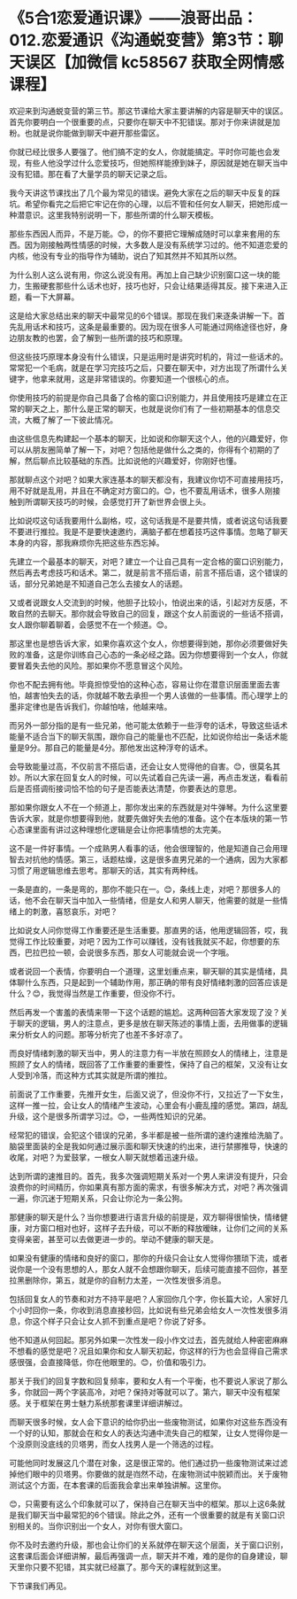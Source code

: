 # 《5合1恋爱通识课》——浪哥出品：012.恋爱通识《沟通蜕变营》第3节：聊天误区【加微信 kc58567 获取全网情感课程】

欢迎来到沟通蜕变营的第三节。那这节课给大家主要讲解的内容是聊天中的误区。首先你要明白一个很重要的点，只要你在聊天中不犯错误。那对于你来讲就是加粉。也就是说你能做到聊天中避开那些雷区。

你就已经比很多人要强了。他们搞不定的女人，你就能搞定。平时你可能也会发现，有些人他没学过什么恋爱技巧，但她照样能撩到妹子，原因就是她在聊天当中没有犯错。那在看了大量学员的聊天记录之后。

我今天讲这节课找出了几个最为常见的错误。避免大家在之后的聊天中反复的踩坑。希望你看完之后把它牢记在你的心理，以后不管和任何女人聊天，把她形成一种潜意识。这里我特别说明一下，那些所谓的什么聊天模板。

那些东西因人而异，不是万能。😊，的你不要把它理解成随时可以拿来套用的东西。因为刚接触两性情感的时候，大多数人是没有系统学习过的。他不知道恋爱的内核，他没有专业的指导作为辅助，说白了知其然并不知其所以然。

为什么别人这么说有用，你这么说没有用。再加上自己缺少识别窗口这一块的能力，生搬硬套那些什么话术也好，技巧也好，只会让结果适得其反。接下来进入正题，看一下大屏幕。

这是给大家总结出来的聊天中最常见的6个错误。那现在我们来逐条讲解一下。首先乱用话术和技巧，这条是最重要的。因为现在很多人可能通过网络途径也好，身边朋友教的也罢，会了解到一些所谓的技巧和原理。

但这些技巧原理本身没有什么错误，只是运用时是讲究时机的，背过一些话术的。常常犯一个毛病，就是在学习完技巧之后，只要在聊天中，对方出现了所谓什么关键字，他拿来就用，这是非常错误的。你要知道一个很核心的点。

你使用技巧的前提是你自己具备了合格的窗口识别能力，并且使用技巧是建立在正常的聊天之上，那什么是正常的聊天，也就是说你们有了一些初期基本的信息交流，大概了解了一下彼此情况。

由这些信息先构建起一个基本的聊天，比如说和你聊天这个人，他的兴趣爱好，你可以从朋友圈简单了解一下，对吧？包括他是做什么之类的，你得有个初期的了解，然后聊点比较基础的东西。比如说他的兴趣爱好，你刚好也懂。

那就聊点这个对吧？如果大家连基本的聊天都没有，我建议你切不可直接用技巧，用不好就是乱用，并且在不确定对方窗口的。😊，也不要乱用话术，很多人刚接触到所谓聊天技巧的时候，会感觉打开了新世界会很上头。

比如说哎这句话我要用什么副格，哎，这句话我是不是要共情，或者说这句话我要不要进行推拉。我是不是要快速邀约，满脑子都在想着技巧这件事情。忽略了聊天本身的内容，那我麻烦你先把这些东西忘掉。

先建立一个最基本的聊天，对吧？建立一个让自己具有一定合格的窗口识别能力，然后再去考虑技巧和话术。第二，就是前言不搭后语，前言不搭后语，这个错误的话，部分兄弟她是不知道自己怎么去接女人的话题。

又或者说跟女人交流到的时候，他胆子比较小，怕说出来的话，引起对方反感，不敢自然的去聊天。那你就会导致自己的回复，跟这个女人前面说的一些话不搭调，女人跟你聊着聊着，会感觉不在一个频道。😊。

那这里也是想告诉大家，如果你喜欢这个女人，你想要得到她，那你必须要做好失败的准备，这是你训练自己心态的一条必经之路。因为你想要得到一个女人，你就要冒着失去他的风险。那如果你不愿意冒这个风险。

你也不配去拥有他。毕竟担惊受怕的这种心态，容易让你在潜意识层面里面去害怕，越害怕失去的话，你就越不敢去承担一个男人该做的一些事情。而心理学上的墨非定律也是告诉我们，你越怕啥，他越来啥。

而另外一部分指的是有一些兄弟，他可能太依赖于一些浮夸的话术，导致这些话术能量不适合当下的聊天氛围，跟你自己的能量也不匹配，比如说你给出一条话术能量是9分。那自己的能量是4分。那他发出这种浮夸的话术。

会导致能量过高，不仅前言不搭后语，还会让女人觉得他的自害。😊，很莫名其妙。所以大家在回复女人的时候，可以先试着自己先读一遍，再点击发送，看看前后是否搭调衔接词恰不恰的句子是否能表达清楚，你要表达的意思。

那如果你跟女人不在一个频道上，那你发出来的东西就是对牛弹琴。为什么这里要告诉大家，就是你想要得到他，就要先做好失去他的准备。这个在本版块的第一节心态课里面有讲过这种理想化逻辑是会让你把事情想的太完美。

这不是一件好事情。一个成熟男人看事的话，他会很理智的，他是知道自己会用理智去对抗他的情感。第三，话题枯燥，这是很多直男兄弟的一个通病，因为大家都习惯了用逻辑思维去思考。那聊天的话，其实有两种线。

一条是直的，一条是弯的，那你不能只在一。😊，条线上走，对吧？那很多人的话，他不会在聊天当中加入一些情绪，但是女人和男人聊天，他需要的就是一些情绪上的刺激，喜怒哀乐，对吧？

比如说女人问你觉得工作重要还是生活重要。那直男的话，他用逻辑回答，哎，我觉得工作比较重要，对吧？因为工作可以赚钱，没有钱我就买不起，你想要的东西，巴拉巴拉一顿，会说很多东西，那女人可能就会说一个字哦。

或者说回一个表情，你要明白一个道理，这里划重点来，聊天聊的其实是情绪，具体聊什么东西，只是起到一个辅助作用，那正确的带有良好情绪刺激的回答应该是什么？😊，我觉得当然是工作重要，但没你不行。

然后再发一个害羞的表情来带一下这个话题的尴尬。这两种回答大家发现了没？关于聊天的逻辑，男人的注意点，更多是放在聊天陈述的事情上面，去用做事的逻辑来分析女人的问题。那等分析完了也差不多好凉了。

而良好情绪刺激的聊天当中，男人的注意力有一半放在照顾女人的情绪上，注意是照顾了女人的情绪，既回答了工作重要的重要性，保持了自己的框架，又没有让女人受到冷落，而这种方式其实就是所谓的推拉。

前面说了工作重要，先推开女生，后面又说了，但没你不行，又拉近了一下女生，这样一推一拉，会让女人的情绪产生波动，心里会有小鹿乱撞的感觉。第四，胡乱升级，这个是很多所谓学习过。😊，一些两性知识的兄弟。

经常犯的错误，会犯这个错误的兄弟，多半都是被一些所谓的速约速推给洗脑了。脑袋里面装的全是我如何通过展示面和聊天快速的约出来，进行禁挪推导，快速的收尾，对吧？为爱鼓掌，一根女人聊天就想着迅速升级。

达到所谓的速推目的。首先，我多次强调短期关系对一个男人来讲没有提升，只会浪费你的时间精历，你如果真有那方面的需求，有很多解决方式，对吧？再次强调一遍，你沉迷于短期关系，只会让你沦为一条公狗。

那健康的聊天是什么？当你想要进行语言升级的前提是，双方聊得很愉快，情绪健康，对方窗口相对也好，这样子去升级，可以不断的释放暧昧，让你们之间的关系变得亲密，甚至可以去做更进一步的。举动不健康的聊天是。

如果没有健康的情绪和良好的窗口，那你的升级只会让女人觉得你猥琐下流，或者说你是一个没有思想的人，那女人就不会想跟你聊天，后续可能直接不回你，甚至拉黑删除你，第五，就是你的自制力太差，一次性发很多消息。

包括回复女人的节奏和对方不持平是吧？人家回你几个字，你长篇大论，人家好几个小时回你一条，你收到消息直接秒回，比如说有些兄弟会给女人一次性发很多消息，你这个样子只会让女人抓不到重点是吧？你说了好多。

他不知道从何回起。那另外如果一次性发一段小作文过去，首先就给人种密密麻麻不想看的感觉是吧？况且如果你和女人聊天初起，你这样的行为也会显得自己需求感很强，会直接降低，你在他眼里的。😊，价值和吸引力。

那关于我们的回复字数和回复频率，要和女人有一个平衡，也不要说人家说了那么多，你就回一两个字装高冷，对吧？保持对等就可以了。第六，聊天中没有框架感。关于框架在男士魅力系统那套课里详细讲解过。

而聊天很多时候，女人会下意识的给你扔出一些废物测试，如果你对这些东西没有一个好的认知，那就会在和女人的表达沟通中流失自己的框架，让女人觉得你是一个没原则没底线的贝塔男，而女人找男人是一个筛选的过程。

可能他同时发展这几个潜在对象，这是很正常的。他们通过扔一些废物测试来过滤掉他们眼中的贝塔男。你要做的就是岿然不动，在废物测试中脱颖而出。关于废物测试这个方面，在本套课的后面我会拿出来单独讲解。这里你。

😊，只需要有这么个印象就可以了，保持自己在聊天当中的框架。那以上这6条就是我们聊天当中最常犯的6个错误。除此之外，还有一个很重要的就是有关窗口识别相关的。当你识别出一个女人，对你有很大窗口。

你不及时去邀约升级，那也会让你们的关系就停在聊天这个层面，关于窗口识别，这套课后面会详细讲解，最后再强调一点，聊天并不难，难的是你的自身建设，聊天里你只要不犯错，其实就已经赢了。那今天的课程就到这里。

下节课我们再见。